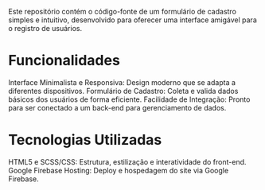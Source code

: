 Este repositório contém o código-fonte de um formulário de cadastro simples e intuitivo, desenvolvido para oferecer uma interface amigável para o registro de usuários.

# Funcionalidades
Interface Minimalista e Responsiva: Design moderno que se adapta a diferentes dispositivos.
Formulário de Cadastro: Coleta e valida dados básicos dos usuários de forma eficiente.
Facilidade de Integração: Pronto para ser conectado a um back-end para gerenciamento de dados.

# Tecnologias Utilizadas
HTML5 e SCSS/CSS: Estrutura, estilização e interatividade do front-end.
Google Firebase Hosting: Deploy e hospedagem do site via Google Firebase.
